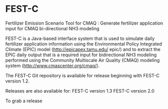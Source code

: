 # FEST-C
Fertilizer Emission Scenario Tool for CMAQ : Generate fertilizer application input for CMAQ bi-directional NH3 modeling

FEST-C is a Java-based interface system that is used to simulate daily fertilizer application information using the Environmental Policy Integrated Climate (EPIC) model (http://epicapex.tamu.edu/ epic/) and to extract the EPIC daily output that is a required input for bidirectional NH3 modeling performed using the Community Multiscale Air Quality (CMAQ) modeling system (http://www.cmascenter.org/cmaq/). 

The FEST-C Git repository is available for release beginning with FEST-C version 1.2. 

Releases are also available for:
FEST-C version 1.3
FEST-C version 2.0

To grab a release 
